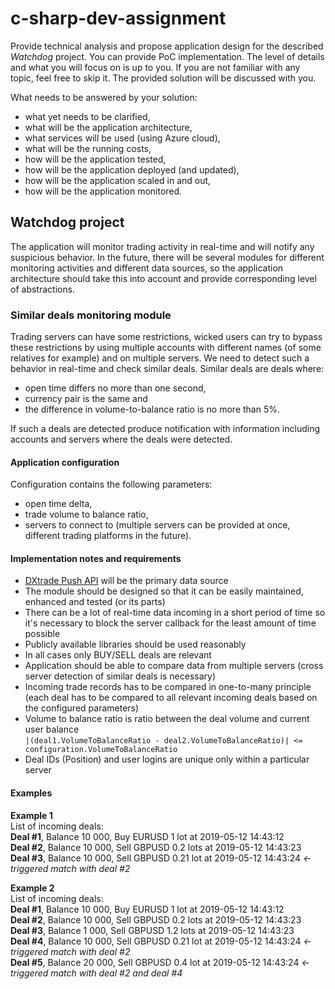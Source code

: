 # c-sharp-dev-assignment
Provide technical analysis and propose application design for the described _Watchdog_ project. You can provide PoC implementation. The level of details and what you will focus on is up to you. If you are not familiar with any topic, feel free to skip it. The provided solution will be discussed with you.

What needs to be answered by your solution: 
* what yet needs to be clarified,
* what will be the application architecture,
* what services will be used (using Azure cloud),
* what will be the running costs,
* how will be the application tested,
* how will be the application deployed (and updated),
* how will be the application scaled in and out,
* how will be the application monitored.

## Watchdog project
The application will monitor trading activity in real-time and will notify any suspicious behavior. In the future, there will be several modules for different monitoring activities and different data sources, so the application architecture should take this into account and provide corresponding level of abstractions.

### Similar deals monitoring module
Trading servers can have some restrictions, wicked users can try to bypass these restrictions by using multiple accounts with different names (of some relatives for example) and on multiple servers. We need to detect such a behavior in real-time and check similar deals. 
Similar deals are deals where: 
* open time differs no more than one second, 
* currency pair is the same and 
* the difference in volume-to-balance ratio is no more than 5%. 

If such a deals are detected produce notification with information including accounts and servers where the deals were detected. 

#### Application configuration 

Configuration contains the following parameters: 
* open time delta,
* trade volume to balance ratio,
* servers to connect to (multiple servers can be provided at once, different trading platforms in the future).

#### Implementation notes and requirements 

* [DXtrade Push API](https://demo.dx.trade/developers/#/DXtrade-Push-API) will be the primary data source
* The module should be designed so that it can be easily maintained, enhanced and tested (or its parts)
* There can be a lot of real-time data incoming in a short period of time so it's necessary to block the server callback for the least amount of time possible
* Publicly available libraries should be used reasonably
* In all cases only BUY/SELL deals are relevant
* Application should be able to compare data from multiple servers (cross server detection of similar deals is necessary)
* Incoming trade records has to be compared in one-to-many principle (each deal has to be compared to all relevant incoming deals based on the configured parameters)
* Volume to balance ratio is ratio between the deal volume and current user balance  
  ```|(deal1.VolumeToBalanceRatio - deal2.VolumeToBalanceRatio)| <= configuration.VolumeToBalanceRatio  ```
* Deal IDs (Position) and user logins are unique only within a particular server

#### Examples
**Example 1**  
List of incoming deals:  
**Deal #1**, Balance 10 000, Buy EURUSD 1 lot at 2019-05-12 14:43:12  
**Deal #2**, Balance 10 000, Sell GBPUSD 0.2 lots at 2019-05-12 14:43:23  
**Deal #3**, Balance 10 000, Sell GBPUSD 0.21 lot at 2019-05-12 14:43:24 _<- triggered match with deal #2_  

**Example 2**  
List of incoming deals:  
**Deal #1**, Balance 10 000, Buy EURUSD 1 lot at 2019-05-12 14:43:12  
**Deal #2**, Balance 10 000, Sell GBPUSD 0.2 lots at 2019-05-12 14:43:23  
**Deal #3**, Balance 1 000, Sell GBPUSD 1.2 lots at 2019-05-12 14:43:23  
**Deal #4**, Balance 10 000, Sell GBPUSD 0.21 lot at 2019-05-12 14:43:24 _<- triggered match with deal #2_  
**Deal #5**, Balance 20 000, Sell GBPUSD 0.4 lot at 2019-05-12 14:43:24 _<- triggered match with deal #2 and deal #4_  

 
